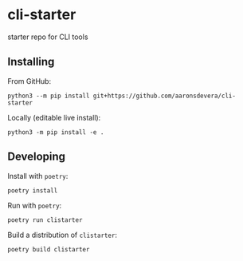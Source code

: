 # cli-starter
starter repo for CLI tools

## Installing

From GitHub:
```
python3 --m pip install git+https://github.com/aaronsdevera/cli-starter
```

Locally (editable live install):
```
python3 -m pip install -e .
```

## Developing

Install with `poetry`:
```
poetry install
```

Run with `poetry`:
```
poetry run clistarter
```

Build a distribution of `clistarter`:
```
poetry build clistarter
```

